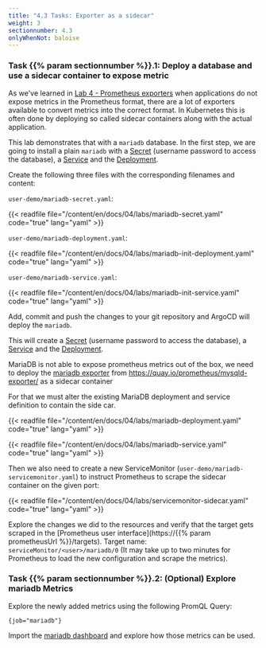 ```yaml
---
title: "4.3 Tasks: Exporter as a sidecar"
weight: 3
sectionnumber: 4.3
onlyWhenNot: baloise
---
```


### Task {{% param sectionnumber %}}.1: Deploy a database and use a sidecar container to expose metric

As we've learned in [Lab 4 - Prometheus exporters](../../../04/) when applications do not expose metrics in the Prometheus format, there are a lot of exporters available to convert metrics into the correct format. In Kubernetes this is often done by deploying so called sidecar containers along with the actual application.

This lab demonstrates that with a `mariadb` database. In the first step, we are going to install a plain `mariadb` with a [Secret](https://kubernetes.io/docs/concepts/configuration/secret/) (username password to access the database), a [Service](https://kubernetes.io/docs/concepts/services-networking/service/) and the [Deployment](https://kubernetes.io/docs/concepts/workloads/controllers/deployment/).

Create the following three files with the corresponding filenames and content:

`user-demo/mariadb-secret.yaml`:

{{< readfile file="/content/en/docs/04/labs/mariadb-secret.yaml" code="true" lang="yaml" >}}

`user-demo/mariadb-deployment.yaml`:

{{< readfile file="/content/en/docs/04/labs/mariadb-init-deployment.yaml" code="true" lang="yaml" >}}

`user-demo/mariadb-service.yaml`:

{{< readfile file="/content/en/docs/04/labs/mariadb-init-service.yaml" code="true" lang="yaml" >}}

Add, commit and push the changes to your git repository and ArgoCD will deploy the `mariadb`.

This will create a [Secret](https://kubernetes.io/docs/concepts/configuration/secret/) (username password to access the database), a [Service](https://kubernetes.io/docs/concepts/services-networking/service/) and the [Deployment](https://kubernetes.io/docs/concepts/workloads/controllers/deployment/).

MariaDB is not able to expose prometheus metrics out of the box, we need to deploy the [mariadb exporter](https://github.com/prometheus/mysqld_exporter) from <https://quay.io/prometheus/mysqld-exporter/> as a sidecar container

For that we must alter the existing MariaDB deployment and service definition to contain the side car.

{{< readfile file="/content/en/docs/04/labs/mariadb-deployment.yaml" code="true" lang="yaml" >}}

{{< readfile file="/content/en/docs/04/labs/mariadb-service.yaml" code="true" lang="yaml" >}}

Then we also need to create a new ServiceMonitor (`user-demo/mariadb-servicemonitor.yaml`) to instruct Prometheus to scrape the sidecar container on the given port:

{{< readfile file="/content/en/docs/04/labs/servicemonitor-sidecar.yaml" code="true" lang="yaml" >}}

Explore the changes we did to the resources and verify that the target gets scraped in the [Prometheus user interface](https://{{% param prometheusUrl %}}/targets). Target name: `serviceMonitor/<user>/mariadb/0` (It may take up to two minutes for Prometheus to load the new configuration and
scrape the metrics).


### Task {{% param sectionnumber %}}.2: (Optional) Explore mariadb Metrics

Explore the newly added metrics using the following PromQL Query:

```promql
{job="mariadb"}
```

Import the [mariadb dashboard](https://grafana.com/grafana/dashboards/14621-mysql-mariadb-workload/) and explore how those metrics can be used.
